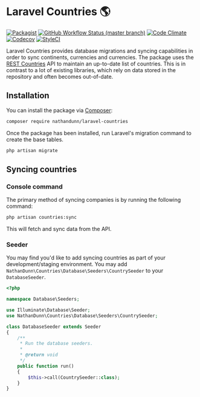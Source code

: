 # Laravel Countries 🌎

[![Packagist](https://img.shields.io/packagist/dt/nathandunn/laravel-countries.svg?style=flat-square)](https://packagist.org/packages/nathandunn/laravel-countries)
[![GitHub Workflow Status (master branch)](https://img.shields.io/github/workflow/status/nthndnn/laravel-countries/run-tests/master)](https://github.com/nthndnn/laravel-countries/actions/workflows/run-tests.yml?query=branch%3Amaster)
[![Code Climate](https://img.shields.io/codeclimate/maintainability/nthndnn/laravel-countries.svg?style=flat-square)](https://codeclimate.com/github/nthndnn/laravel-countries)
[![Codecov](https://img.shields.io/codecov/c/gh/nthndnn/laravel-countries?token=YF9BTSH4GN&style=flat-square)](https://app.codecov.io/gh/nthndnn/laravel-countries)
[![StyleCI](https://github.styleci.io/repos/424978710/shield)](https://github.styleci.io/repos/424978710)

Laravel Countries provides database migrations and syncing capabilities in order to sync continents, currencies and currencies. The package uses the [REST Countries](https://restcountries.com/) API
to maintain an up-to-date list of countries. This is in contrast to a lot of existing libraries, which rely on data stored in the repository and often becomes out-of-date.

## Installation

You can install the package via [Composer](https://getcomposer.org/):

```bash
composer require nathandunn/laravel-countries
```

Once the package has been installed, run Laravel's migration command to create the base tables.

```bash
php artisan migrate
```

## Syncing countries

### Console command
The primary method of syncing companies is by running the following command:

```bash
php artisan countries:sync
```

This will fetch and sync data from the API.

### Seeder
You may find you'd like to add syncing countries as part of your development/staging environment. You may add `NathanDunn\Countries\Database\Seeders\CountrySeeder` to your `DatabaseSeeder`.

```php
<?php

namespace Database\Seeders;

use Illuminate\Database\Seeder;
use NathanDunn\Countries\Database\Seeders\CountrySeeder;

class DatabaseSeeder extends Seeder
{
    /**
     * Run the database seeders.
     *
     * @return void
     */
    public function run()
    {
        $this->call(CountrySeeder::class);
    }
}
```
